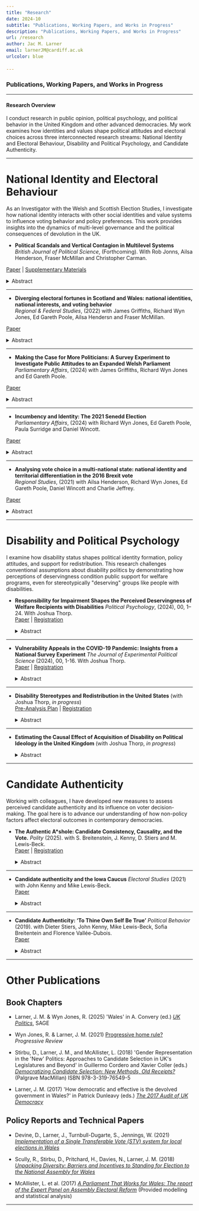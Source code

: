 ```yaml
---
title: "Research"
date: 2024-10
subtitle: "Publications, Working Papers, and Works in Progress"
description: "Publications, Working Papers, and Works in Progress"
url: /research
author: Jac M. Larner
email: larnerJM@cardiff.ac.uk
urlcolor: blue

--- 
```


### Publications, Working Papers, and Works in Progress

----

#### Research Overview
> <p style="font-size: 0.8em;"> 
  
I conduct research in public opinion, political psychology, and political behavior in the United Kingdom and other advanced democracies. My work examines how identities and values shape political attitudes and electoral choices across three interconnected research streams: National Identity and Electoral Behaviour, Disability and Political Psychology, and Candidate Authenticity.

</p> 

----

# National Identity and Electoral Behaviour

As an Investigator with the Welsh and Scottish Election Studies, I investigate how national identity interacts with other social identities and value systems to influence voting behavior and policy preferences. This work provides insights into the dynamics of multi-level governance and the political consequences of devolution in the UK.


- **Political Scandals and Vertical Contagion in Multilevel Systems** <br>
  *British Journal of Political Science*, (Forthcoming). With Rob Jonns, Ailsa Henderson, Fraser McMillan and Christopher Carman. <br> 

[Paper](https://orca.cardiff.ac.uk/id/eprint/175327/1/Political_Scandals_and_Vertical_contagion__SUBMITTED_-2.pdf) | [Supplementary Materials](https://orca.cardiff.ac.uk/id/eprint/175327/2/Supplementary_materials.pdf)  
  <details>
  <summary>Abstract</summary>
  <p style="font-size: 0.9em;"> Can a scandal in one political sphere tarnish—or unexpectedly polish—the reputation of leaders and
politicians in another? This study investigates the impact of political scandals in multi-level political systems
and explores three possibilities: *contagion*, where trust erodes across all political levels; *containment*, where
evaluations are limited to the specific institutions involved; and *contrast*, where actors at other levels appear
more trustworthy in comparison. This paper presents the first experimental test of vertical contagion,
containment, and contrast effects following real-world scandals in UK and Scottish politics: Partygate and
Campervangate. We find weak evidence of contagion in the Scottish-level ‘Campervangate’ scandal, al-
though trust reductions were generally small and often not statistically significant. However, the ‘Partygate’
scandal reveals a distinct contrast effect: trust decreased in UK political actors but increased at the Scottish
level. These results suggest that scandals in multi-level polities can influence evaluations of otherwise
‘innocent’ political actors with troubling consequences for democratic accountability mechanisms. </p> 


  ##### Figure 3: Effect of treatment on trust in UK Ministers to behave ethically in their job interacted with support for independence.

  <img src="BJPS.png" alt="Figure 5" style="width:75%;"/>

  </details>


----

- **Diverging electoral fortunes in Scotland and Wales: national identities, national interests, and voting behavior** <br>
  *Regional & Federal Studies*, (2022) with James Griffiths, Richard Wyn Jones, Ed Gareth Poole, Ailsa Hendersn and Fraser McMillan. <br> 

[Paper](https://orca.cardiff.ac.uk/id/eprint/160448/8/Diverging%20electoral%20fortunes%20in%20Scotland%20and%20Wales%20national%20identities%20national%20interests%20and%20voting%20behavior.pdf)  
  <details>
  <summary>Abstract</summary>
  <p style="font-size: 0.9em;"> Despite an extraordinary degree of political turbulence in the UK, the 2021 Scottish and Welsh election results were remarkably similar to those recorded at the previous elections in 2016. While this period spanned the 2016 EU referendum, Britain’s exit from the EU, and the coronavirus pandemic, these upheavals appear to have had little impact on devolved election results. From a comparative perspective, however, such continuity only underlines the extent to which these nations’ political trajectories have diverged since the establishment of devolution in 1999. Using individual-level survey data from twelve election studies over two decades, we show how changing patterns in the relationship between national identity and party support have driven these di ering trajectories. In doing so, we provide the first comparative analysis of voting over time in both countries. Additionally, we show how national identity helps to sustain single-party dominance in Scotland and Wales. </p> 


  ##### Figure 2: Predicted probability of voting for a party in 1999–2021 in Scotland, using a multinomial logistic regression model.

  <img src="RFS.png" alt="Figure 2" style="width:75%;"/>

  </details>



----

- **Making the Case for More Politicians: A Survey Experiment to Investigate Public Attitudes to an Expanded Welsh Parliament** <br>
  *Parliamentary Affairs*, (2024) with James Griffiths, Richard Wyn Jones and Ed Gareth Poole. <br> 

[Paper]((https://academic.oup.com/pa/article/77/2/285/7097961)) 
  <details>
  <summary>Abstract</summary>
  <p style="font-size: 0.9em;"> In 2022, the Welsh Government announced plans to increase the size of the Welsh Parliament/Senedd Cymru, a culmination of two decades of elite-level argument over whether more members should parallel the institution’s growing suite of legislative and fiscal powers. While an expanded legislature may improve the Senedd’s capacity to scrutinise the executive, opposition has focused on increased costs that detract from core public spending. Using a novel survey experiment conducted in the 2021 Welsh Election Study, we assess public attitudes and find that support for expanding the Senedd is limited to those with a strong Welsh-only identity and pro-autonomy preferences. Although appeals to holding the executive to account do not broaden this base of support, a framing that the Senedd should be comparable in size to legislatures in Scotland and Northern Ireland does have a positive effect on voters with more median constitutional preferences. </p> 
  </details>


----

- **Incumbency and Identity: The 2021 Senedd Election** <br>
  *Parliamentary Affairs*, (2024) with Richard Wyn Jones, Ed Gareth Poole, Paula Surridge and Daniel Wincott. <br> 

[Paper](https://academic.oup.com/pa/article/76/4/857/6583263) 
  <details>
  <summary>Abstract</summary>
  <p style="font-size: 0.9em;"> Taking place amid a global pandemic, the 2021 Senedd Election saw Welsh Labour returned as the largest party at the sixth consecutive occasion since the institution’s founding in 1999. Results for opposition parties were mixed: the Conservatives achieved their highest ever vote share but their seat tally fell short of pre-election expectations, and Plaid Cymru again made little progress. Using data from the 2021 Welsh Election Study, we explore the election campaign and results, and offer a first analysis of vote choice. We find that Labour not only benefitted from incumbency advantages drawn from voters’ approval of the Welsh Government’s handling of the pandemic, but through its use of symbols, branding and messaging, the party continues to remain attuned to a national identity position that broadly aligns with that of the electorate as a whole. </p> 
  </details>


----

- **Analysing vote choice in a multi-national state: national identity and territorial differentiation in the 2016 Brexit vote** <br>
  *Regional Studies*, (2021) with Ailsa Henderson, Richard Wyn Jones, Ed Gareth Poole, Daniel Wincott and Charlie Jeffrey. <br> 

[Paper](https://orca.cardiff.ac.uk/id/eprint/106262/1/Regional%20Studies%20Post%20Print%20Aug%202020.pdf) 
  <details>
  <summary>Abstract</summary>
  <p style="font-size: 0.9em;"> Striking territorial variations in the 2016 Brexit referendum are neglected in the explanatory literature, a gap our analysis of British Election Study helps to fill. Rather than modelling Britain as one political system, we present parallel models for England, Scotland and Wales. Typical in other multi-national states, this approach is innovative for ‘British politics’. To analyse complex multi-level national identities, we develop a Relative Territorial Identity (RTI) measure. Substantively, RTI predicts Brexit vote-choice. Since voters who prioritise English identity tended to vote Leave, while the obverse was true in Wales and Scotland, RTI helps to explain territorial differentiation. </p> 


##### Figure 5. Marginal Effect of RTI on Probability of Voting Leave (95% CIs)

  <img src="RTI.png" alt="Figure 5" style="width:75%;"/>

  </details>

----

# Disability and Political Psychology

I examine how disability status shapes political identity formation, policy attitudes, and support for redistribution. This research challenges conventional assumptions about disability politics by demonstrating how perceptions of deservingness condition public support for welfare programs, even for stereotypically "deserving" groups like people with disabilities.


- **Responsibility for Impairment Shapes the Perceived Deservingness of Welfare Recipients with Disabilities**
  *Political Psychology*, (2024), 00, 1–24. With Joshua Thorp. <br> 
  [Paper](https://orca.cardiff.ac.uk/id/eprint/166755/4/Political%20Psychology%20-%202024%20-%20Thorp%20-%20Responsibility%20for%20impairment%20shapes%20the%20perceived%20deservingness%20of%20welfare%20claimants.pdf) | [Registration](https://aspredicted.org/blind.php?x=iz9iv8)

  <details>
  <summary>Abstract</summary>
  <p style="font-size: 0.9em;"> When do people support government assistance for people with disabilities? Disability welfare programs account for large shares of national welfare budgets, but little is known about public attitudes toward disabled welfare claimants. Drawing on psychological research in stereotype content, we argue that attitudes toward welfare for people with dis- abilities are likely to be more conditional than     previously acknowledged. In two nationally representative, preregistered survey experiments in Wales (N = 3393) and Scotland (N = 1707), we ask respondents to evaluate the deservingness of a fictitious disabled claimant to government assistance. We manipulate the claimant's outgroup status and the manner in which they acquired their impairment. We find that disabled claimants perceived as even somewhat responsible for their impairments are considered substantially less deserving of government assistance than those perceived not responsible, even when their needs for assistance are identical. Contrary to expectations, we find relatively modest and inconsistent outgroup penalties in perceived deservingness. Finally, we find large heterogeneous treatment effects among respondents holding to more authoritarian social values. These results challenge conventional wisdom regarding the universality of support for disability welfare and help explain why voters may not be inclined to punish politicians who propose cuts to programs for even stereotypically high-deserving groups. </p>

    ##### Figure 1: Main Effects by Treatment Condition

     <img src="_Figure_7.pdf" alt="Figure 2" style="width:75%;"/>

  </details>

----

- **Vulnerability Appeals in the COVID-19 Pandemic: Insights from a National Survey Experiment** 
  *The Journal of Experimental Political Science* (2024), 00, 1-16. With Joshua Thorp. <br>
  [Paper](https://www.cambridge.org/core/services/aop-cambridge-core/content/view/B517E5BF27E9BC622C3E110C3E560727/S2052263024000149a.pdf/vulnerability-appeals-in-the-covid-19-pandemic-insights-from-a-national-survey-experiment.pdf) | [Registration](https://aspredicted.org/j9p69.pdf)

  <details>
  <summary>Abstract</summary>
  <p style="font-size: 0.9em;">This study explores the impact of vulnerability appeals during the COVID-19 pandemic using a nationally representative, pre-registered survey experiment (N=4,087) conducted in mid-2021. We explore whether providing citizens with information about the vulnerability of ethnic minority and disabled citizens to COVID-19 fosters empathy and increased support for behavioural restrictions. We observe minimal statistically significant or substantive effects, although the presence of subtle effects cannot be entirely ruled out. We identify some limited indications that individuals with disabilities exhibit increased support for restrictions when exposed to information about the vulnerability of disabled people to COVID-19, but these effects are inconsistent. Therefore, our findings provide limited evidence to confirm or rule out that using vulnerability appeals alone is effective for influencing public attitudes toward behavioural restrictions. The findings point toward avenues for future research, including a closer examination of heterogeneous responses to public health messaging among population subgroups. </p>

    ##### Figure 2: Timing of Experiment in the COVID-19 Pandemic

     <img src="Figure_2.pdf" alt="Figure 2" style="width:75%;"/>

  </details>  

----

- **Disability Stereotypes and Redistribution in the United States** (with Joshua Thorp, *in progress*) <br>
  [Pre-Analysis Plan](https://www.dropbox.com/scl/fi/pnzgeoehsscme4iegwn4o/Disability_Stereotypes_PAP.pdfrlkey=d2yo7hef1rkbgcr2tha3ybhto&dl=0) | [Registration](https://osf.io/e7r2q)


  <details>
  <summary>Abstract</summary>
  <p style="font-size: 0.9em;"> In multiple studies across time and in differing contexts, opposition to state welfare has been linked to beliefs on the demographic composition of welfare recipients. Particular, and almost exclusive, attention has been paid to the share of groups stereotyped as ’undeserving’, namely people from minority ethnic backgrounds and immigrants. In this paper, we test whether eliciting associations between welfare and disabled people - a group frequently stereotyped as highly deserving - increases support for welfare. Using a nationally representative survey experiment conducted in the United States, we employ random assignment to different treatments aimed at providing distinct signals regarding the proportion of welfare recipients who are disabled. Our analysis encompasses both attitudinal shifts and behavioral responses elicited by these treatments. </p>

  </details>  

----

- **Estimating the Causal Effect of Acquisition of Disability on Political Ideology in the United Kingdom** (with Joshua Thorp, *in progress*)

  <details>
  <summary>Abstract</summary>
  <p style="font-size: 0.9em;"> Ageing populations across the developed world have resulted in larger shares of national populations spending more years of life with disabilities and chronic health conditions (Carpenter 2012). How does the acquisition of such conditions shape political behavior? This project utilizes original panel data collected as part of the British Election Study (BES) to estimate the causal effect of acquiring a disabling impairment on political partisanship and support for redistribution in the United Kingdom. In doing so, we contribute to ongoing debates regarding the role of disability and chronic health conditions in shaping political attitudes, and present novel evidence on the political consequences of ageing populations.
    
  </details>  

----

# Candidate Authenticity

Working with colleagues, I have developed new measures to assess perceived candidate authenticity and its influence on voter decision-making. The goal here is to advance our understanding of how non-policy factors affect electoral outcomes in contemporary democracies.


- **The Authentic A*shole: Candidate Consistency, Causality, and the Vote.** 
  *Polity* (2025). with S. Breitenstein, J. Kenny, D. Stiers and M. Lewis-Beck. <br>
  [Paper](https://www.journals.uchicago.edu/doi/10.1086/734478) | [Registration](https://aspredicted.org/7yt2-wmh2.pdf)

  <details>
  <summary>Abstract</summary>
  <p style="font-size: 0.9em;">Despite politicians’ authenticity being increasingly invoked in public discourse to explain their electoral fortunes, empirical research on the trait in electoral studies remains nascent. Here we advance our knowledge through a vignette survey experiment carried out on a national British sample. Firstly, we demonstrate that respondents are more likely to perceive a hypothetical politician as authentic when that politician resists political pressure in order to maintain a consistency between their stated policy positions and their political actions. This is the case whether respondents agree with their policy position or not. We also show that a candidate being perceived as authentic carries electoral benefits for them. Furthermore, consistency between a politician’s policy position and their actions enhances citizens’ perception of authenticity, consequently increasing the likelihood that they will vote for that politician. This study contributes to understanding authenticity in politics, offering valuable insights into the causal mechanisms of its electoral implications. </p>


  </details>  

----

- **Candidate authenticity and the Iowa Caucus** 
  *Electoral Studies* (2021) with John Kenny and Mike Lewis-Beck. <br>
  [Paper](https://doi.org/10.1016/j.electstud.2021.102390)

  <details>
  <summary>Abstract</summary>
  <p style="font-size: 0.9em;"> Candidate ‘authenticity’ has become a frequent explanation of electoral performance. Yet its study in electoral research has been largely neglected. Building on recent work, we test its relationship with candidate support in the 2020 Iowa Democratic Caucus through a survey of likely Caucus goers. The Caucus offers an ideal setting — a contest focused on candidates and their personalities, in a context having far-reaching political implications. We demonstrate that authenticity perceptions played an important role in individual vote intentions. Indeed, for Biden and Buttigieg perceptions of their authenticity were strongly associated with vote intention even when controlling for other established traits. Warren, unlike the others, benefited indirectly, because her authenticity triggered substantial support among female voters. The performance of the authenticity trait, direct and indirect, points to its pivotal potential in the 2020 presidential campaign.
 </p>

  </details>  

----

- **Candidate Authenticity: ‘To Thine Own Self Be True’** 
  *Political Behavior* (2019). with Dieter Stiers, John Kenny, Mike Lewis-Beck, Sofia Breitentein and Florence Vallée-Dubois. <br>
  [Paper](https://doi.org/10.1007/s11109-019-09589-y)

  <details>
  <summary>Abstract</summary>
  <p style="font-size: 0.9em;"> In recent electoral contests, political observers and media outlets increasingly report on the level of “authenticity” of political candidates. However, even though this term has become commonplace in political commentary, it has received little attention in empirical electoral research. In this study, we identify the characteristics that we argue make a politician “authentic”. After theoretically discussing the different dimensions of this trait, we propose a survey battery aimed at measuring perceptions of the authenticity of political candidates. Testing our measure using data sets from different countries, we show that the answers to our items load on one latent concept that we call “authenticity”. Furthermore, perceptions of candidate authenticity correlate strongly with evaluations of political parties and leaders, and with vote intention, while they are empirically distinguishable from other traits. We conclude that candidate authenticity is an important trait that should be taken into account by future research.
    
  </details>  

----



# Other Publications

## Book Chapters

- Larner, J. M. & Wyn Jones, R. (2025) 'Wales' in A. Convery (ed.) [*UK Politics*](https://us.sagepub.com/en-us/nam/uk-politics/book285683#contents), SAGE

- Wyn Jones, R. & Larner, J. M. (2021) [Progressive home rule?](https://onlinelibrary.wiley.com/doi/full/10.1111/newe.12221) *Progressive Review*

- Stirbu, D., Larner, J. M., and McAllister, L. (2018) 'Gender Representation in the 'New' Politics: Approaches to Candidate Selection in UK's Legislatures and Beyond' in Guillermo Cordero and Xavier Coller (eds.) [*Democratizing Candidate Selection: New Methods, Old Receipts?*](https://www.palgrave.com/gp/book/9783319765495) (Palgrave MacMillan) ISBN 978-3-319-76549-5

- Larner, J. M. (2017) 'How democratic and effective is the devolved government in Wales?' in Patrick Dunleavy (eds.) [*The 2017 Audit of UK Democracy*](http://www.democraticaudit.com/wp-content/uploads/2017/11/2017AuditofUKDemocracy.pdf)

## Policy Reports and Technical Papers

- Devine, D., Larner, J., Turnbull-Dugarte, S., Jennings, W. (2021) [*Implementation of a Single Transferable Vote (STV) system for local elections in Wales*](https://gov.wales/implementation-single-transferable-vote-system-local-elections-wales)

- Scully, R., Stirbu, D., Pritchard, H., Davies, N., Larner, J. M. (2018) [*Unpacking Diversity: Barriers and Incentives to Standing for Election to the National Assembly for Wales*](http://sites.cardiff.ac.uk/wgc/files/2018/07/REPORT-Unpacking-Diversity-July-2018.pdf)

- McAllister, L. et al. (2017) [*A Parliament That Works for Wales: The report of the Expert Panel on Assembly Electoral Reform*](https://tinyurl.com/ycmm2y2a) (Provided modelling and statistical analysis)

</p>

----
